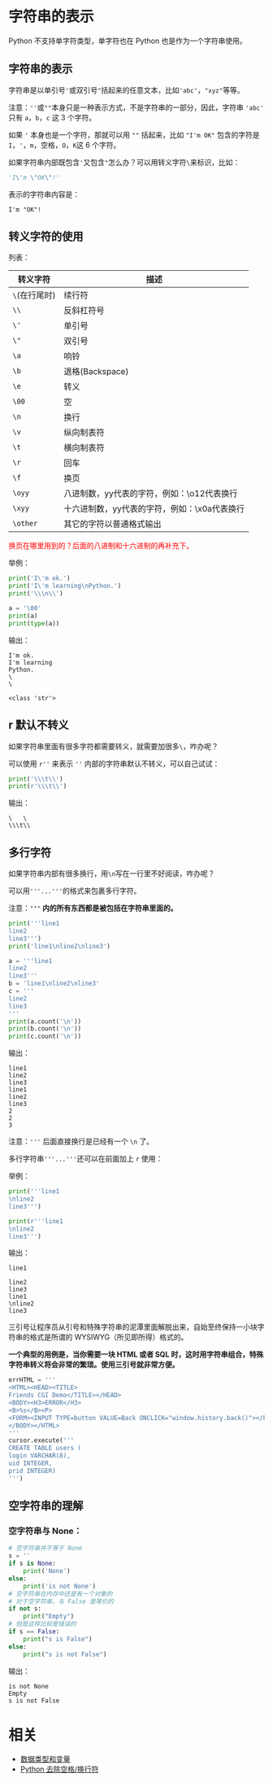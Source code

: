 


# 字符串的表示

Python 不支持单字符类型，单字符也在 Python 也是作为一个字符串使用。


## 字符串的表示

字符串是以单引号`'`或双引号`"`括起来的任意文本，比如`'abc'`，`"xyz"`等等。

注意：`''`或`""`本身只是一种表示方式，不是字符串的一部分，因此，字符串 `'abc'` 只有 `a`，`b`，`c` 这 3 个字符。


如果 `'` 本身也是一个字符，那就可以用 `""` 括起来，比如 `"I'm OK"` 包含的字符是`I`，`'`，`m`，空格，`O`，`K`这 6 个字符。

如果字符串内部既包含`'`又包含`"`怎么办？可以用转义字符`\`来标识，比如：

```py
'I\'m \"OK\"!'
```

表示的字符串内容是：

```
I'm "OK"!
```

## 转义字符的使用




列表：

| 转义字符 | 描述 |
| ----------- | -------------------------------------------- |
| `\`(在行尾时) | 续行符                                       |
| `\\`          | 反斜杠符号                                   |
| `\'`          | 单引号                                       |
| `\"`          | 双引号                                       |
| `\a`          | 响铃                                         |
| `\b`          | 退格(Backspace)                              |
| `\e`          | 转义                                         |
| `\00`          | 空                                           |
| `\n`          | 换行                                         |
| `\v`          | 纵向制表符                                   |
| `\t`          | 横向制表符                                   |
| `\r`          | 回车                                         |
| `\f`          | 换页                                         |
| `\oyy`        | 八进制数，yy代表的字符，例如：\o12代表换行   |
| `\xyy`        | 十六进制数，yy代表的字符，例如：\x0a代表换行 |
| `\other`      | 其它的字符以普通格式输出                     |

<span style="color:red;">换页在哪里用到的？后面的八进制和十六进制的再补充下。</span>

举例：

```py
print('I\'m ok.')
print('I\'m learning\nPython.')
print('\\\n\\')

a = '\00'
print(a)
print(type(a))
```

输出：

```
I'm ok.
I'm learning
Python.
\
\

<class 'str'>
```



## r 默认不转义

如果字符串里面有很多字符都需要转义，就需要加很多`\`，咋办呢？


可以使用 `r''` 来表示 `''` 内部的字符串默认不转义，可以自己试试：

```py
print('\\\t\\')
print(r'\\\t\\')
```

输出：

```
\	\
\\\t\\
```


## 多行字符

如果字符串内部有很多换行，用`\n`写在一行里不好阅读，咋办呢？

可以用`'''...'''`的格式来包裹多行字符。

注意：**`'''` 内的所有东西都是被包括在字符串里面的。**

```py
print('''line1
line2
line3''')
print('line1\nline2\nline3')

a = '''line1
line2
line3'''
b = 'line1\nline2\nline3'
c = '''
line2
line3
'''
print(a.count('\n'))
print(b.count('\n'))
print(c.count('\n'))

```

输出：

```
line1
line2
line3
line1
line2
line3
2
2
3
```

注意：`'''` 后面直接换行是已经有一个 `\n` 了。


多行字符串`'''...'''`还可以在前面加上 `r` 使用：

举例：

```py
print('''line1
\nline2
line3''')

print(r'''line1
\nline2
line3''')
```

输出：

```
line1

line2
line3
line1
\nline2
line3
```


三引号让程序员从引号和特殊字符串的泥潭里面解脱出来，自始至终保持一小块字符串的格式是所谓的 WYSIWYG（所见即所得）格式的。

**一个典型的用例是，当你需要一块 HTML 或者 SQL 时，这时用字符串组合，特殊字符串转义将会非常的繁琐。使用三引号就非常方便。**

```py
errHTML = '''
<HTML><HEAD><TITLE>
Friends CGI Demo</TITLE></HEAD>
<BODY><H3>ERROR</H3>
<B>%s</B><P>
<FORM><INPUT TYPE=button VALUE=Back ONCLICK="window.history.back()"></FORM>
</BODY></HTML>
'''
cursor.execute('''
CREATE TABLE users (
login VARCHAR(8),
uid INTEGER,
prid INTEGER)
''')
```


## 空字符串的理解




### 空字符串与 None：



```py
# 空字符串并不等于 None
s = ''
if s is None:
    print('None')
else:
    print('is not None')
# 空字符串在内存中还是有一个对象的
# 对于空字符串，与 False 是等价的
if not s:
    print("Empty")
# 但是这样比较是错误的
if s == False:
    print("s is False")
else:
    print("s is not False")
```

输出：


    is not None
    Empty
    s is not False





# 相关

- [数据类型和变量](https://www.liaoxuefeng.com/wiki/0014316089557264a6b348958f449949df42a6d3a2e542c000/001431658624177ea4f8fcb06bc4d0e8aab2fd7aa65dd95000)
- [Python 去除空格/换行符](https://blog.csdn.net/Tcorpion/article/details/75452443)
